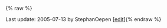 {% raw %}

Last update: 2005-07-13 by StephanOepen [[edit](https://github.com/delph-in/docs/wiki/DelphinSeoul/_edit)]{% endraw %}